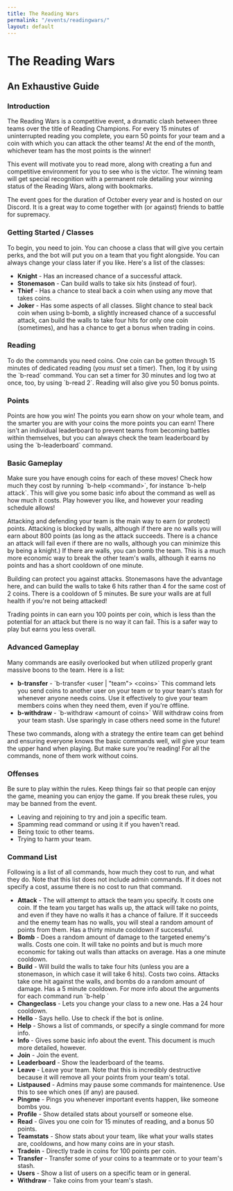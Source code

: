 ```yaml
---
title: The Reading Wars
permalink: "/events/readingwars/"
layout: default
---
```


<h1>The Reading Wars</h1>
<h2>An Exhaustive Guide</h2>

<h3 id="intro">Introduction</h3>
<p>The Reading Wars is a competitive event, a dramatic clash between three teams over the title of Reading Champions. For every 15 minutes of uninterrupted reading you complete, you earn 50 points for your team and a coin with which you can attack the other teams! At the end of the month, whichever team has the most points is the winner!</p>
<p>This event will motivate you to read more, along with creating a fun and competitive environment for you to see who is the victor. The winning team will get special recognition with a permanent role detailing your winning status of the Reading Wars, along with bookmarks.</p>
<p>The event goes for the duration of October every year and is hosted on our Discord. It is a great way to come together with (or against) friends to battle for supremacy.</p>

<h3>Getting Started / Classes</h3>
<p>To begin, you need to join. You can choose a class that will give you certain perks, and the bot will put you on a team that you fight alongside. You can always change your class later if you like. Here's a list of the classes:</p>
<ul>
  <li><b>Knight</b> - Has an increased chance of a successful attack.</li>
  <li><b>Stonemason</b> - Can build walls to take six hits (instead of four).</li>
  <li><b>Thief</b> - Has a chance to steal back a coin when using any move that takes coins.</li>
  <li><b>Joker</b> - Has some aspects of all classes. Slight chance to steal back coin when using b-bomb, a slightly increased chance of a successful attack, can build the walls to take four hits for only one coin (sometimes), and has a chance to get a bonus when trading in coins.</li>
</ul>

<h3 id="reading">Reading</h3>
<p>To do the commands you need coins. One coin can be gotten through 15 minutes of dedicated reading (you <em>must</em> set a timer). Then, log it by using the `b-read` command. You can set a timer for 30 minutes and log two at once, too, by using `b-read 2`. Reading will also give you 50 bonus points.</p>

<h3 id="points">Points</h3>
<p>Points are how you win! The points you earn show on your whole team, and the smarter you are with your coins the more points you can earn! There isn't an individual leaderboard to prevent teams from becoming battles within themselves, but you can always check the team leaderboard by using the `b-leaderboard` command.</p>

<h3 id="basicgplay">Basic Gameplay</h3>
<p>Make sure you have enough coins for each of these moves! Check how much they cost by running `b-help &lt;command&gt;`, for instance `b-help attack`. This will give you some basic info about the command as well as how much it costs. Play however you like, and however your reading schedule allows!</p>
<p>Attacking and defending your team is the main way to earn (or protect) points. Attacking is blocked by walls, although if there are no walls you will earn about 800 points (as long as the attack succeeds. There is a chance an attack will fail even if there are no walls, although you can minimize this by being a knight.) If there are walls, you can bomb the team. This is a much more economic way to break the other team's walls, although it earns no points and has a short cooldown of one minute.</p>
<p>Building can protect you against attacks. Stonemasons have the advantage here, and can build the walls to take 6 hits rather than 4 for the same cost of 2 coins. There is a cooldown of 5 minutes. Be sure your walls are at full health if you're not being attacked!</p>
<p>Trading points in can earn you 100 points per coin, which is less than the potential for an attack but there is no way it can fail. This is a safer way to play but earns you less overall.</p>

<h3 id="advancedgplay">Advanced Gameplay</h3>
<p>Many commands are easily overlooked but when utilized properly grant massive boons to the team. Here is a list:</p>
<ul>
  <li><b>b-transfer</b> - `b-transfer &lt;user | "team"&gt; &lt;coins&gt;` This command lets you send coins to another user on your team or to your team's stash for whenever anyone needs coins. Use it effectively to give your team members coins when they need them, even if you're offline.</li>
  <li><b>b-withdraw</b> - `b-withdraw &lt;amount of coins&gt;` Will withdraw coins from your team stash. Use sparingly in case others need some in the future!</li>
</ul>
<p>These two commands, along with a strategy the entire team can get behind and ensuring everyone knows the basic commands well, will give your team the upper hand when playing. But make sure you're reading! For all the commands, none of them work without coins.</p>

<h3 id="offenses">Offenses</h3>
<p>Be sure to play within the rules. Keep things fair so that people can enjoy the game, meaning you can enjoy the game. If you break these rules, you may be banned from the event.</p>
<ul>
  <li>Leaving and rejoining to try and join a specific team.</li>
  <li>Spamming read command or using it if you haven't read.</li>
  <li>Being toxic to other teams.</li>
  <li>Trying to harm your team.</li>
</ul>

<h3 id="commandlist">Command List</h3>
<p>Following is a list of all commands, how much they cost to run, and what they do. Note that this list does not include admin commands. If it does not specify a cost, assume there is no cost to run that command.</p>
<ul>
  <li><b>Attack</b> - The will attempt to attack the team you specify. It costs one coin. If the team you target has walls up, the attack will take no points, and even if they have no walls it has a chance of failure. If it succeeds and the enemy team has no walls, you will steal a random amount of points from them. Has a thirty minute cooldown if successful.</li>
  <li><b>Bomb</b> - Does a random amount of damage to the targeted enemy's walls. Costs one coin. It will take no points and but is much more economic for taking out walls than attacks on average. Has a one minute cooldown.</li>
  <li><b>Build</b> - Will build the walls to take four hits (unless you are a stonemason, in which case it will take 6 hits). Costs two coins. Attacks take one hit against the walls, and bombs do a random amount of damage. Has a 5 minute cooldown. For more info about the arguments for each command run `b-help <command name>`</li>
  <li><b>Changeclass</b> - Lets you change your class to a new one. Has a 24 hour cooldown.</li>
  <li><b>Hello</b> - Says hello. Use to check if the bot is online.</li>
  <li><b>Help</b> - Shows a list of commands, or specify a single command for more info.</li>
  <li><b>Info</b> - Gives some basic info about the event. This document is much more detailed, however.</li>
  <li><b>Join</b> - Join the event.</li>
  <li><b>Leaderboard</b> - Show the leaderboard of the teams.</li>
  <li><b>Leave</b> - Leave your team. Note that this is incredibly destructive because it will remove all your points from your team's total.</li>
  <li><b>Listpaused</b> - Admins may pause some commands for maintenence. Use this to see which ones (if any) are paused.</li>
  <li><b>Pingme</b> - Pings you whenever important events happen, like someone bombs you.</li>
  <li><b>Profile</b> - Show detailed stats about yourself or someone else.</li>
  <li><b>Read</b> - Gives you one coin for 15 minutes of reading, and a bonus 50 points.</li>
  <li><b>Teamstats</b> - Show stats about your team, like what your walls states are, cooldowns, and how many coins are in your stash.</li>
  <li><b>Tradein</b> - Directly trade in coins for 100 points per coin.</li>
  <li><b>Transfer</b> - Transfer some of your coins to a teammate or to your team's stash.</li>
  <li><b>Users</b> - Show a list of users on a specific team or in general.</li>
  <li><b>Withdraw</b> - Take coins from your team's stash.</li>
</ul>
